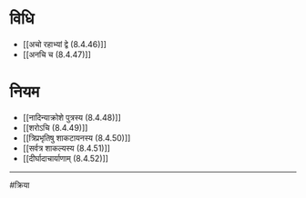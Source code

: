 # विधि
- [[अचो रहाभ्यां द्वे (8.4.46)]]
- [[अनचि च (8.4.47)]]

# नियम
- [[नादिन्याक्रोशे पुत्रस्य (8.4.48)]]
- [[शरोऽचि (8.4.49)]]
- [[त्रिप्रभृतिषु शाकटायनस्य (8.4.50)]]
- [[सर्वत्र शाकल्यस्य (8.4.51)]]
- [[दीर्घादाचार्याणाम् (8.4.52)]]

---

#क्रिया 